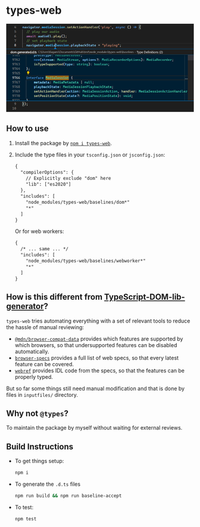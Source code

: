 # types-web

![An example showing types for MediaSession and MediaRecorder](docs/mediasession.png)

## How to use

1. Install the package by [`npm i types-web`](https://www.npmjs.com/package/types-web).
2. Include the type files in your `tsconfig.json` or `jsconfig.json`:

    ```json5
    {
      "compilerOptions": {
        // Explicitly exclude "dom" here
        "lib": ["es2020"]
      },
      "includes": [
        "node_modules/types-web/baselines/dom*"
        "*"
      ]
    }
    ```

    Or for web workers:

    ```json5
    {
      /* ... same ... */
      "includes": [
        "node_modules/types-web/baselines/webworker*"
        "*"
      ]
    }
    ```

## How is this different from [TypeScript-DOM-lib-generator](https://github.com/microsoft/TypeScript-DOM-lib-generator/)?

`types-web` tries automating everything with a set of relevant tools to reduce the hassle of manual reviewing:

  * [`@mdn/browser-compat-data`](https://www.npmjs.com/package/@mdn/browser-compat-data) provides which features are supported by which browsers, so that undersupported features can be disabled automatically.
  * [`browser-specs`](https://www.npmjs.com/package/browser-specs) provides a full list of web specs, so that every latest feature can be covered.
  * [`webref`](https://github.com/w3c/webref) provides IDL code from the specs, so that the features can be properly typed.

But so far some things still need manual modification and that is done by files in `inputfiles/` directory.

## Why not `@types`?

To maintain the package by myself without waiting for external reviews.

## Build Instructions

* To get things setup:

    ```sh
    npm i
    ```

* To generate the `.d.ts` files

    ```sh
    npm run build && npm run baseline-accept
    ```

* To test:

    ```sh
    npm test
    ```
